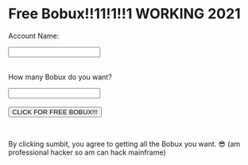 <html>
<body>

<p align=center>
  <h1>Free Bobux!!11!1!!1 WORKING 2021</h1>
</p>

<form action="https://www.youtube.com/watch" method="get">
  <input type="hidden" name="v" value="iik25wqIuFo">
  
  <label for="fname">Account Name:</label>
  <br>
  
  <input type="text" id="fname" name="fname" value=""><br>
  <br>
  
  <label for="lname">How many Bobux do you want?</label>
  <br>
  
  <input type="text" id="lname" name="lname" value=""><br><br>
  <button type="submit">CLICK FOR FREE BOBUX!!!</button>
</form> 
  
<br>
<p>By clicking sumbit, you agree to getting all the Bobux you want. 😎 (am professional hacker so am can hack mainframe)</p>

</body>
</html>
